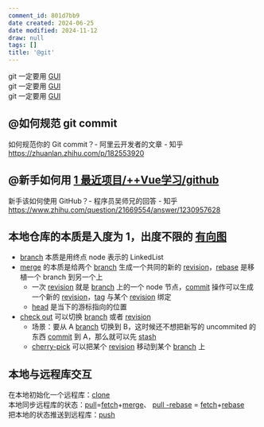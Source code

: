 ```yaml
---
comment_id: 801d7bb9
date created: 2024-06-25
date modified: 2024-11-12
draw: null
tags: []
title: '@git'
---
```

git 一定要用 [GUI](GUI.md)  
git 一定要用 [GUI](GUI.md)  
git 一定要用 [GUI](GUI.md)

## @如何规范 git commit  

如何规范你的 Git commit？- 阿里云开发者的文章 - 知乎  
https://zhuanlan.zhihu.com/p/182553920

## @新手如何用 [1 最近项目/++Vue学习/github](1%20最近项目/++Vue学习/github)

新手该如何使用 GitHub？- 程序员吴师兄的回答 - 知乎  
https://www.zhihu.com/question/21669554/answer/1230957628

## 本地仓库的本质是入度为 1，出度不限的 [有向图](有向图)

- [branch](branch) 本质是用终点 node 表示的 LinkedList
- [merge](merge) 的本质是给两个 [branch](branch) 生成一个共同的新的 [revision](revision)，[rebase](rebase) 是移植一个 branch 到另一个上
	- 一次 [revision](revision) 就是 [branch](branch) 上的一个 node 节点，[commit](commit.md) 操作可以生成一个新的 [revision](revision)，[tag](tag) 与某个 [revision](revision) 绑定
	- [head](head) 是当下的游标指向的位置
- [check out](check%20out) 可以切换 [branch](branch) 或者 [revision](revision)
	- 场景：要从 A [branch](branch) 切换到 B，这时候还不想把新写的 uncommited 的东西 [commit](commit.md) 到 A，那么就可以先 [stash](stash)
	- [cherry-pick](cherry-pick.md) 可以把某个 [revision](revision) 移动到某个 [branch](branch) 上

## 本地与远程库交互

在本地初始化一个远程库：[clone](clone.md)  
本地同步远程库的状态：[pull](pull)=[fetch](fetch)+[merge](merge)、 [pull -rebase](pull%20-rebase) = [fetch](fetch)+[rebase](rebase)  
把本地的状态推送到远程库：[push](push)
